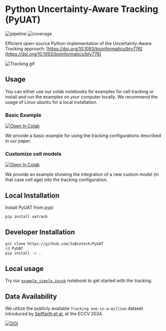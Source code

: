 # Python Uncertainty-Aware Tracking (PyUAT)

![pipeline](https://jugit.fz-juelich.de/IBG-1/ModSim/imageanalysis/uat/badges/main/pipeline.svg)
![coverage](https://jugit.fz-juelich.de/IBG-1/ModSim/imageanalysis/uat/badges/main/coverage.svg)



Efficient open-source Python implementation of the Uncertainty-Aware Tracking approach: [https://doi.org/10.1093/bioinformatics/bty776](https://doi.org/10.1093/bioinformatics/bty776)


![Tracking gif](https://github.com/JuBiotech/PyUAT/blob/images/tracked.gif)

## Usage

You can either use our colab notebooks for examples for cell tracking or install and run the examples on your computer locally. We recommend the usage of Linux ubuntu for a local installation.

### Basic Example

<a target="_blank" href="https://colab.research.google.com/github/JuBiotech/PyUAT/blob/main/example_simple.ipynb">
  <img src="https://colab.research.google.com/assets/colab-badge.svg" alt="Open In Colab"/>
</a>

We provide a basic example for using the tracking configurations described in our paper.

### Customize cell models

<a target="_blank" href="https://colab.research.google.com/github/JuBiotech/PyUAT/blob/main/example_simple_custom.ipynb">
  <img src="https://colab.research.google.com/assets/colab-badge.svg" alt="Open In Colab"/>
</a>

We provide an example showing the integration of a new custom model (in that case cell age) into the tracking configuration.

## Local Installation

Install PyUAT from pypi

```bash
pip install uatrack
```

## Developer Installation

```bash
git clone https://github.com/JuBiotech/PyUAT
cd PyUAT
pip install -e .
```

## Local usage

Try our [`example_simple.ipynb`](example_simple.ipynb) notebook to get started with the tracking.


## Data Availability

We utilize the publicly available `Tracking one-in-a-million` dataset introduced by [Seiffarth et al.](https://doi.org/10.48550/arXiv.2411.00552) at the ECCV 2024.

[![DOI](https://zenodo.org/badge/DOI/10.5281/zenodo.7260137.svg)](https://doi.org/10.5281/zenodo.7260137)
